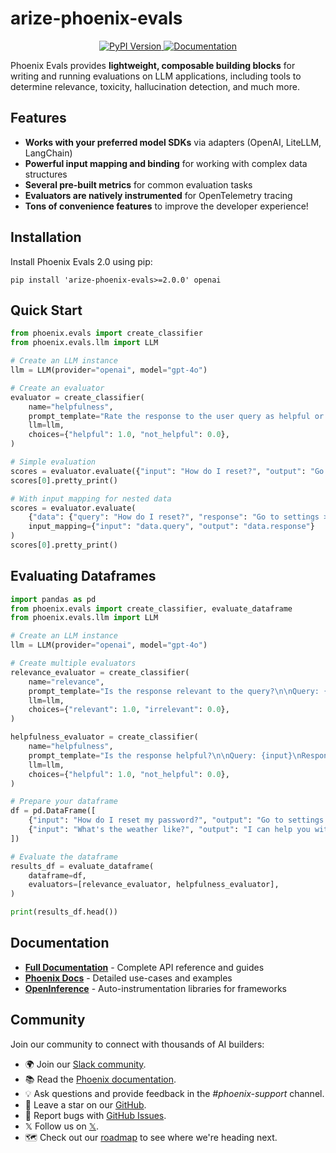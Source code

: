 # arize-phoenix-evals

<p align="center">
    <a href="https://pypi.org/project/arize-phoenix-evals/">
        <img src="https://img.shields.io/pypi/v/arize-phoenix-evals" alt="PyPI Version">
    </a>
    <a href="https://arize-phoenix.readthedocs.io/projects/evals/en/latest/index.html">
        <img src="https://img.shields.io/badge/docs-blue?logo=readthedocs&logoColor=white" alt="Documentation">
    </a>
</p>

Phoenix Evals provides **lightweight, composable building blocks** for writing and running evaluations on LLM applications, including tools to determine relevance, toxicity, hallucination detection, and much more.

## Features

- **Works with your preferred model SDKs** via adapters (OpenAI, LiteLLM, LangChain)
- **Powerful input mapping and binding** for working with complex data structures
- **Several pre-built metrics** for common evaluation tasks
- **Evaluators are natively instrumented** for OpenTelemetry tracing
- **Tons of convenience features** to improve the developer experience!

## Installation

Install Phoenix Evals 2.0 using pip:

```shell
pip install 'arize-phoenix-evals>=2.0.0' openai
```

## Quick Start

```python
from phoenix.evals import create_classifier
from phoenix.evals.llm import LLM

# Create an LLM instance
llm = LLM(provider="openai", model="gpt-4o")

# Create an evaluator
evaluator = create_classifier(
    name="helpfulness",
    prompt_template="Rate the response to the user query as helpful or not:\n\nQuery: {input}\nResponse: {output}",
    llm=llm,
    choices={"helpful": 1.0, "not_helpful": 0.0},
)

# Simple evaluation
scores = evaluator.evaluate({"input": "How do I reset?", "output": "Go to settings > reset."})
scores[0].pretty_print()

# With input mapping for nested data
scores = evaluator.evaluate(
    {"data": {"query": "How do I reset?", "response": "Go to settings > reset."}},
    input_mapping={"input": "data.query", "output": "data.response"}
)
scores[0].pretty_print()
```

## Evaluating Dataframes

```python
import pandas as pd
from phoenix.evals import create_classifier, evaluate_dataframe
from phoenix.evals.llm import LLM

# Create an LLM instance
llm = LLM(provider="openai", model="gpt-4o")

# Create multiple evaluators
relevance_evaluator = create_classifier(
    name="relevance",
    prompt_template="Is the response relevant to the query?\n\nQuery: {input}\nResponse: {output}",
    llm=llm,
    choices={"relevant": 1.0, "irrelevant": 0.0},
)

helpfulness_evaluator = create_classifier(
    name="helpfulness",
    prompt_template="Is the response helpful?\n\nQuery: {input}\nResponse: {output}",
    llm=llm,
    choices={"helpful": 1.0, "not_helpful": 0.0},
)

# Prepare your dataframe
df = pd.DataFrame([
    {"input": "How do I reset my password?", "output": "Go to settings > account > reset password."},
    {"input": "What's the weather like?", "output": "I can help you with password resets."},
])

# Evaluate the dataframe
results_df = evaluate_dataframe(
    dataframe=df,
    evaluators=[relevance_evaluator, helpfulness_evaluator],
)

print(results_df.head())
```

## Documentation

- **[Full Documentation](https://arize-phoenix.readthedocs.io/projects/evals/en/latest/index.html)** - Complete API reference and guides
- **[Phoenix Docs](https://arize.com/docs/phoenix)** - Detailed use-cases and examples
- **[OpenInference](https://github.com/Arize-ai/openinference)** - Auto-instrumentation libraries for frameworks

## Community

Join our community to connect with thousands of AI builders:

- 🌍 Join our [Slack community](https://arize-ai.slack.com/join/shared_invite/zt-11t1vbu4x-xkBIHmOREQnYnYDH1GDfCg).
- 📚 Read the [Phoenix documentation](https://arize.com/docs/phoenix).
- 💡 Ask questions and provide feedback in the _#phoenix-support_ channel.
- 🌟 Leave a star on our [GitHub](https://github.com/Arize-ai/phoenix).
- 🐞 Report bugs with [GitHub Issues](https://github.com/Arize-ai/phoenix/issues).
- 𝕏 Follow us on [𝕏](https://twitter.com/ArizePhoenix).
- 🗺️ Check out our [roadmap](https://github.com/orgs/Arize-ai/projects/45) to see where we're heading next.
